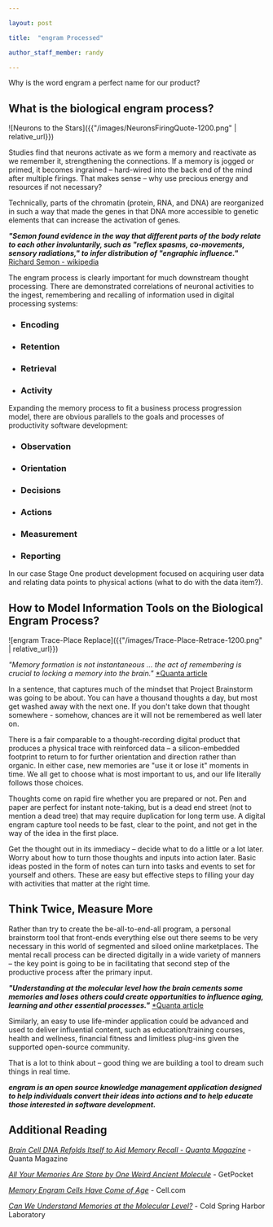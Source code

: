 ```yaml
--- 

layout: post 

title:  "engram Processed" 

author_staff_member: randy 

--- 
```


 Why is the word engram a perfect name for our product?

## What is the biological engram process?


![Neurons to the Stars]({{"/images/NeuronsFiringQuote-1200.png" | relative_url}})


Studies find that neurons activate as we form a memory and reactivate as we remember it, strengthening the connections. If a memory is jogged or primed, it becomes ingrained – hard-wired into the back end of the mind after multiple firings. That makes sense – why use precious energy and resources if not necessary? 

Technically, parts of the chromatin (protein, RNA, and DNA) are reorganized in such a way that made the genes in that DNA more accessible to genetic elements that can increase the activation of genes. 

__*"Semon found evidence in the way that different parts of the body relate to each other involuntarily, such as "reflex spasms, co-movements, sensory radiations," to infer distribution of "engraphic influence."*__ [Richard Semon - wikipedia](https://en.wikipedia.org/wiki/Richard_Semon)

The engram process is clearly important for much downstream thought processing. There are demonstrated correlations of neuronal activities to the ingest, remembering and recalling of information used in digital processing systems:

+ ###   **Encoding**
+ ###   **Retention**
+ ###   **Retrieval**
+ ###   **Activity**

Expanding the memory process to fit a business process progression model, there are obvious parallels to the goals and processes of productivity software development:

- ###   **Observation**
- ###   **Orientation**
- ###   **Decisions**
- ###   **Actions**
- ###   **Measurement**
- ###   **Reporting**

In our case Stage One product development focused on acquiring user data and relating data points to physical actions (what to do with the data item?). 


## How to Model Information Tools on the Biological Engram Process?


![engram Trace-Place Replace]({{"/images/Trace-Place-Retrace-1200.png" | relative_url}})

*"Memory formation is not instantaneous … the act of remembering is crucial to locking a memory into the brain."* [*Quanta article](https://www.quantamagazine.org/brain-cell-dna-refolds-itself-to-aid-memory-recall-20201102)


In a sentence, that captures much of the mindset that Project Brainstorm was going to be about. You can have a thousand thoughts a day, but most get washed away with the next one. If you don't take down that thought somewhere - somehow, chances are it will not be remembered as well later on.

There is a fair comparable to a thought-recording digital product that produces a physical trace with reinforced data – a silicon-embedded footprint to return to for further orientation and direction rather than organic. In either case, new memories are "use it or lose it" moments in time. We all get to choose what is most important to us, and our life literally follows those choices.

Thoughts come on rapid fire whether you are prepared or not. Pen and paper are perfect for instant note-taking, but is a dead end street (not to mention a dead tree) that may require duplication for long term use. A digital engram capture tool needs to be fast, clear to the point, and not get in the way of the idea in the first place.

Get the thought out in its immediacy – decide what to do a little or a lot later. Worry about how to turn those thoughts and inputs into action later. Basic ideas posted in the form of notes can turn into tasks and events to set for yourself and others. These are easy but effective steps to filling your day with activities that matter at the right time.


## Think Twice, Measure More


Rather than try to create the be-all-to-end-all program, a personal brainstorm tool that front-ends everything else out there seems to be very necessary in this world of segmented and siloed online marketplaces. The mental recall process can be directed digitally in a wide variety of manners – the key point is going to be in facilitating that second step of the productive process after the primary input.


__*"Understanding at the molecular level how the brain cements some memories and loses others could create opportunities to influence aging, learning and other essential processes."*__ [*Quanta article](https://www.quantamagazine.org/brain-cell-dna-refolds-itself-to-aid-memory-recall-20201102)


Similarly, an easy to use life-minder application could be advanced and used to deliver influential content, such as education/training courses, health and wellness, financial fitness and limitless plug-ins given the supported open-source community.

That is a lot to think about – good thing we are building a tool to dream such things in real time.


__*engram is an open source knowledge management application designed to help individuals convert their ideas into actions and to help educate those interested in software development.*__

 
## Additional Reading


[*Brain Cell DNA Refolds Itself to Aid Memory Recall - Quanta Magazine*](https://www.quantamagazine.org/brain-cell-dna-refolds-itself-to-aid-memory-recall-20201102) - Quanta Magazine

[*All Your Memories Are Store by One Weird Ancient Molecule*](https://getpocket.com/explore/item/all-your-memories-are-stored-by-one-weird-ancient-molecule) - GetPocket

[*Memory Engram Cells Have Come of Age*](https://www.cell.com/neuron/comments/S0896-6273(15)00677-7) - Cell.com

[*Can We Understand Memories at the Molecular Level?*](https://www.cshl.edu/labdish/can-we-understand-memories-at-the-molecular-level) - Cold Spring Harbor Laboratory
